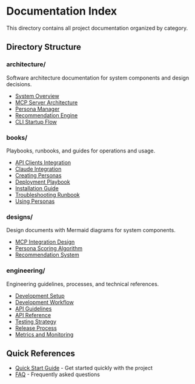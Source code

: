 # Documentation Index

This directory contains all project documentation organized by category.

## Directory Structure

### architecture/

Software architecture documentation for system components and design decisions.

- [System Overview](./architecture/system-overview.md)
- [MCP Server Architecture](./architecture/mcp-server.md)
- [Persona Manager](./architecture/persona-manager.md)
- [Recommendation Engine](./architecture/recommendation-engine.md)
- [CLI Startup Flow](./architecture/cli-startup-flow.md)

### books/

Playbooks, runbooks, and guides for operations and usage.

- [API Clients Integration](./books/api-clients.md)
- [Claude Integration](./books/claude-integration.md)
- [Creating Personas](./books/creating-personas.md)
- [Deployment Playbook](./books/deployment-playbook.md)
- [Installation Guide](./books/installation.md)
- [Troubleshooting Runbook](./books/troubleshooting-runbook.md)
- [Using Personas](./books/using-personas.md)

### designs/

Design documents with Mermaid diagrams for system components.

- [MCP Integration Design](./designs/mcp-integration.md)
- [Persona Scoring Algorithm](./designs/persona-scoring-algorithm.md)
- [Recommendation System](./designs/recommendation-system.md)

### engineering/

Engineering guidelines, processes, and technical references.

- [Development Setup](./engineering/development-setup.md)
- [Development Workflow](./engineering/development-workflow.md)
- [API Guidelines](./engineering/api-guidelines.md)
- [API Reference](./engineering/api-reference.md)
- [Testing Strategy](./engineering/testing-strategy.md)
- [Release Process](./engineering/release-process.md)
- [Metrics and Monitoring](./engineering/metrics-monitoring.md)

## Quick References

- [Quick Start Guide](./quick-start.md) - Get started quickly with the project
- [FAQ](./FAQ.md) - Frequently asked questions
